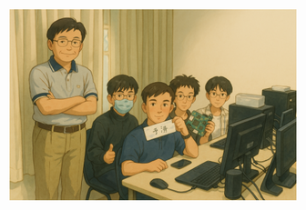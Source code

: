 <img src="https://raw.githubusercontent.com/TONYWU115/2024-Quantum-AI-Competition/refs/heads/main/ChatGPT_Image_Mar_30_2025_12_30_11_AM.PNG">
